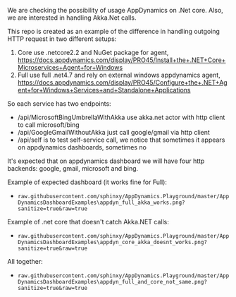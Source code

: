 We are checking the possibility of usage AppDynamics on .Net core. Also, we are interested in handling Akka.Net calls. 


This repo is created as an example of the difference in handling outgoing HTTP request in two different setups:
1) Core use .netcore2.2 and NuGet package for agent, https://docs.appdynamics.com/display/PRO45/Install+the+.NET+Core+Microservices+Agent+for+Windows
2) Full use full .net4.7 and rely on external windows appdynamics agent, https://docs.appdynamics.com/display/PRO45/Configure+the+.NET+Agent+for+Windows+Services+and+Standalone+Applications

So each service has two endpoints:

  * /api/MicrosoftBingUmbrellaWithAkka use akka.net actor with http client to call microsoft/bing
  * /api/GoogleGmailWithoutAkka just call google/gmail via http client
  * /api/self is to test self-service call, we notice that sometimes it appears on appdynamics dashboards, sometimes no

It's expected that on appdynamics dashboard we will have four http backends: google, gmail, microsoft and bing.

Example of expected dashboard (it works fine for Full):

- `raw.githubusercontent.com/sphinxy/AppDynamics.Playground/master/AppDynamicsDashboardExamples\appdyn_full_akka_works.png?sanitize=true&raw=true`

Example of .net core that doesn't catch Akka.NET calls:

- `raw.githubusercontent.com/sphinxy/AppDynamics.Playground/master/AppDynamicsDashboardExamples\appdyn_core_akka_doesnt_works.png?sanitize=true&raw=true`

All together:

- `raw.githubusercontent.com/sphinxy/AppDynamics.Playground/master/AppDynamicsDashboardExamples\appdyn_full_and_core_not_same.png?sanitize=true&raw=true`


